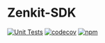 # Zenkit-SDK
[![Unit Tests](https://github.com/caretech-owl/zenkit-sdk/actions/workflows/unit_tests.yaml/badge.svg)](https://github.com/caretech-owl/zenkit-sdk/actions/workflows/unit_tests.yaml)
[![codecov](https://codecov.io/gh/caretech-owl/zenkit-sdk/branch/main/graph/badge.svg?token=GC8DDFU4I5)](https://codecov.io/gh/caretech-owl/zenkit-sdk)
[![npm](https://img.shields.io/npm/v/%40caretech-owl/zenkit-sdk)](https://www.npmjs.com/package/@caretech-owl/zenkit-sdk)
